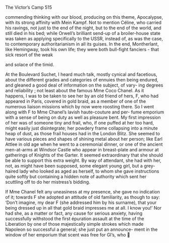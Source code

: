 The Victor’s Camp 515

commending thinking with our blood, producing on this theme,
Apocalypse, with its strong affinity with Mein Kampf. Not to mention
Céline, who carried his ravings, not just to the end of the night, but to
the end of the world, and still died in his bed; while Orwell’s brilliant
send-up of a broiler-house state was taken as applying specifically to the
USSR, instead of, as was the case, to contemporary authoritarianism
in all its guises. In the end, Montherlant, like Hemingway, took his own
life; they were both bull-fight fanciers - that sick resort of the weak

and solace of the timid.

At the Boulevard Suchet, I heard much talk, mostly cynical and
facetious, about the different grades and categories of ennuies then being
endured, and gleaned a good deal of information on the subject, of vary-
ing degrees and reliability ; not least about the famous Mme Coco Chanel.
As it happens, I was to be taken to see her by an old friend of hers,
F, who had appeared in Paris, covered in gold braid, as a member of
one of the numerous liaison missions which by now were roosting there.
So I went along with F to Mme Chanel’s lavish haute-couture and per-
fume emporium with a sense of being on duty as well as pleasure bent.
My first impression of her was of someone tiny and frail, who, if one
puffed at her too hard, might easily just disintegrate; her powdery
frame collapsing into a minute heap of dust, as those frail houses had
in the London Blitz. She seemed to have various pieces and shapes of
shining metal about her person; like Earl Attlee in old age when he
went to a ceremonial dinner, or one of the ancient men-at-arms at
Windsor Castle who appear in breast-plate and armour at gatherings
of Knights of the Garter. It seemed extraordinary that she should be
able to support this extra weight. By way of attendant, she had with her,
not, as might have been supposed, some elegant young girl, but a grey-
haired lady who looked as aged as herself, to whom she gave instructions
quite softly but containing a hidden note of authority which sent her
scuttling off to do her mistress’s bidding.

If Mme Chanel felt any uneasiness at my presence, she gave no
indication of it; towards F she adopted an attitude of old familiarity,
as though to say: ‘Don’t imagine, my dear F (she addressed him by his
surname), that your being dressed up in all that gold braid impresses
me at all. I know you!’ Nor had she, as a matter or fact, any cause for
serious anxiety, having successfully withstood the first épuration assault
at the time of the Liberation by one of those majestically simple strokes
which made Napoleon so successful a general; she just put an announce-
ment in the window of her emporium that scent was free for GI’s, who
